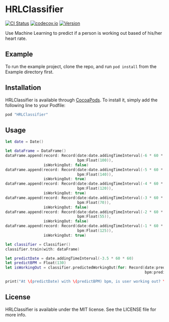 # HRLClassifier

[![CI Status](http://img.shields.io/travis/HeartRateLearning/HRLClassifier.svg?style=flat)](https://travis-ci.org/HeartRateLearning/HRLClassifier)
[![codecov.io](https://codecov.io/github/HeartRateLearning/HRLClassifier/coverage.svg?branch=master)](https://codecov.io/github/HeartRateLearning/HRLClassifier?branch=master)
[![Version](https://img.shields.io/cocoapods/v/HRLClassifier.svg?style=flat)](http://cocoapods.org/pods/HRLClassifier)

Use Machine Learning to predict if a person is working out based of his/her heart rate.

## Example

To run the example project, clone the repo, and run `pod install` from the Example directory first.

## Installation

HRLClassifier is available through [CocoaPods](http://cocoapods.org). To install
it, simply add the following line to your Podfile:

```ruby
pod "HRLClassifier"
```

## Usage

```swift
let date = Date()

let dataFrame = DataFrame()
dataFrame.append(record: Record(date:date.addingTimeInterval(-6 * 60 * 60),
                                bpm:Float(100)),
                 isWorkingOut: false)
dataFrame.append(record: Record(date:date.addingTimeInterval(-5 * 60 * 60),
                                bpm:Float(140)),
                 isWorkingOut: true)
dataFrame.append(record: Record(date:date.addingTimeInterval(-4 * 60 * 60),
                                bpm:Float(120)),
                 isWorkingOut: true)
dataFrame.append(record: Record(date:date.addingTimeInterval(-3 * 60 * 60),
                                bpm:Float(70)),
                 isWorkingOut: false)
dataFrame.append(record: Record(date:date.addingTimeInterval(-2 * 60 * 60),
                                bpm:Float(55)),
                 isWorkingOut: false)
dataFrame.append(record: Record(date:date.addingTimeInterval(-1 * 60 * 60),
                                bpm:Float(125)),
                 isWorkingOut: true)

let classifier = Classifier()
classifier.train(with: dataFrame)

let predictDate = date.addingTimeInterval(-3.5 * 60 * 60)
let predictBPM = Float(130)
let isWorkingOut = classifier.predictedWorkingOut(for: Record(date:predictDate,
                                                              bpm:predictBPM))

print("At \(predictDate) with \(predictBPM) bpm, is user working out? \(isWorkingOut)")
```

## License

HRLClassifier is available under the MIT license. See the LICENSE file for more info.

